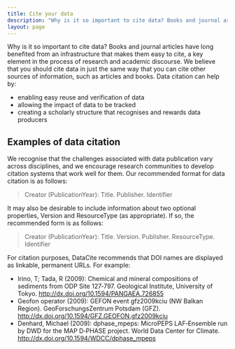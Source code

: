 ```yaml
---
title: Cite your data
description: "Why is it so important to cite data? Books and journal articles have long benefited from an infrastructure that makes them easy to cite, a key element in the process of research and academic discourse."
layout: page
---
```


Why is it so important to cite data? Books and journal articles have long benefited from an infrastructure that makes them easy to cite, a key element in the process of research and academic discourse. We believe that you should cite data in just the same way that you can cite other sources of information, such as articles and books. Data citation can help by:

* enabling easy reuse and verification of data
* allowing the impact of data to be tracked
* creating a scholarly structure that recognises and rewards data producers

## Examples of data citation

We recognise that the challenges associated with data publication vary across disciplines, and we encourage research communities to develop citation systems that work well for them. Our recommended format for data citation is as follows:

> Creator (PublicationYear): Title. Publisher. Identifier

It may also be desirable to include information about two optional properties, Version and  ResourceType (as appropriate). If so, the recommended form is as follows:

> Creator (PublicationYear): Title. Version. Publisher.  ResourceType. Identifier

For citation purposes, DataCite recommends that DOI names are displayed as linkable, permanent URLs. For example:

* Irino, T; Tada, R (2009): Chemical and mineral compositions of sediments from ODP Site 127‐797. Geological Institute, University of
  Tokyo. http://dx.doi.org/10.1594/PANGAEA.726855
* Geofon operator (2009): GEFON event gfz2009kciu (NW Balkan Region). GeoForschungsZentrum Potsdam
 (GFZ). http://dx.doi.org/10.1594/GFZ.GEOFON.gfz2009kciu
* Denhard, Michael (2009): dphase_mpeps: MicroPEPS LAF‐Ensemble run by DWD for the MAP D‐PHASE project. World Data Center for
  Climate. http://dx.doi.org/10.1594/WDCC/dphase_mpeps
